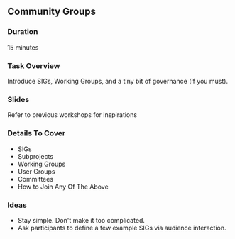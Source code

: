 ## Community Groups

### Duration

15 minutes

### Task Overview

Introduce SIGs, Working Groups, and a tiny bit of governance (if you must).

### Slides

Refer to previous workshops for inspirations

### Details To Cover 

- SIGs
- Subprojects
- Working Groups
- User Groups
- Committees
- How to Join Any Of The Above

### Ideas

- Stay simple. Don't make it too complicated.
- Ask participants to define a few example SIGs via audience interaction.